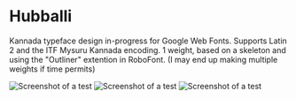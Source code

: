 # Hubballi
Kannada typeface design in-progress for Google Web Fonts.
Supports Latin 2 and the ITF Mysuru Kannada encoding. 1 weight, based on a skeleton and using the "Outliner" extention in RoboFont. (I may end up making multiple weights if time permits)

![Screenshot of a test](https://raw.githubusercontent.com/erinmclaughlin/Hubballi/feedback/tests/screenshots/mac-chrome/Screen%20Shot%202015-12-05%20at%2010.30.41%20PM.png)</a>
![Screenshot of a test](https://raw.githubusercontent.com/erinmclaughlin/Hubballi/feedback/tests/screenshots/mac-chrome/Screen%20Shot%202015-12-05%20at%2010.30.20%20PM.png)</a>
![Screenshot of a test](https://raw.githubusercontent.com/erinmclaughlin/Hubballi/feedback/tests/screenshots/mac-chrome/Screen%20Shot%202015-12-05%20at%2010.30.30%20PM.png)</a>

